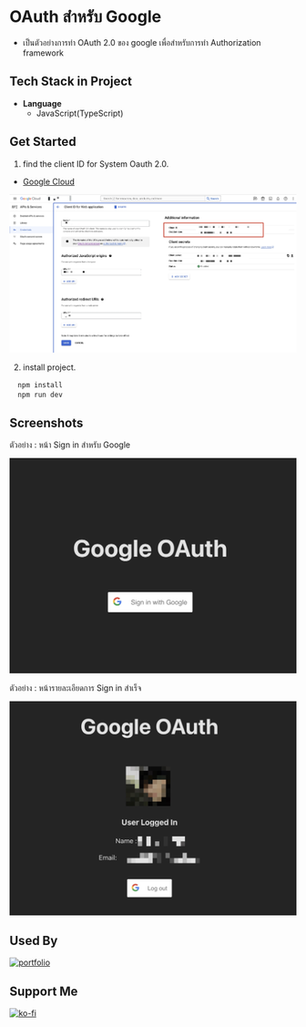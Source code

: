 # OAuth สำหรับ Google

- เป็นตัวอย่างการทำ OAuth 2.0 ของ google เพื่อสำหรับการทำ Authorization framework

## Tech Stack in Project 

- **Language**
    - JavaScript(TypeScript)

## Get Started
1. find the client ID for System Oauth 2.0.
- [Google Cloud](https://console.cloud.google.com/)

![App Screenshot](./screenshots/3.jpg)

2. install project.

```bash
  npm install 
  npm run dev
```
## Screenshots

ตัวอย่าง : หน้า Sign in สำหรับ Google

![App Screenshot](./screenshots/1.jpg)

ตัวอย่าง : หน้ารายละเอียดการ Sign in สำเร็จ

![App Screenshot](./screenshots/2.jpg)

## Used By
[![portfolio](https://img.shields.io/badge/my_portfolio-000?style=for-the-badge&logo=ko-fi&logoColor=white)](https://github.com/TopThiraphat)

## Support Me
[![ko-fi](https://ko-fi.com/img/githubbutton_sm.svg)](https://ko-fi.com/R5R0RDJVK)














